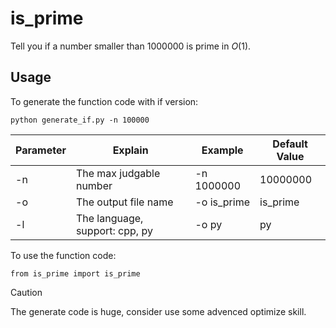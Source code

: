 # is_prime

Tell you if a number smaller than 1000000 is prime in $O(1)$.

## Usage

To generate the function code with if version:

```bash=
python generate_if.py -n 100000
```

|Parameter|Explain|Example|Default Value|
|---|---|---|---|
|-n|The max judgable number|-n 1000000|10000000|
|-o|The output file name|-o is_prime|is_prime|
|-l|The language, support: cpp, py|-o py|py|

To use the function code:

```python=
from is_prime import is_prime
```

> [!CAUTION]
> The generate code is huge, consider use some advenced optimize skill.
